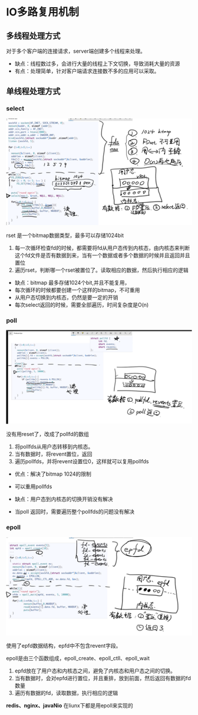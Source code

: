 # IO多路复用机制



## 多线程处理方式

对于多个客户端的连接请求，server端创建多个线程来处理。

- 缺点：线程数过多，会进行大量的线程上下文切换，导致消耗大量的资源
- 有点：处理简单，针对客户端请求连接数不多的应用可以采取。



## 单线程处理方式

### select

![image-20201105150613787](io多路复用.assets/image-20201105150613787.png)

rset 是一个bitmap数据类型，最多可以存储1024bit

1. 每一次循环检查fd的时候，都需要将fd从用户态传到内核态，由内核态来判断这个fd文件是否有数据到来，当有一个数据或者多个数据的时候并且返回并且置位
2. 遍历rset，判断哪一个rset被置位了。读取相应的数据，然后执行相应的逻辑

- 缺点：bitmap 最多存储1024个bit,并且不能复用，
- 每次循环的时候都要创建一个这样的bitmap，不可重用
- 从用户态切换到内核态，仍然是要一定的开销
- 每次select返回的时候，需要全部遍历，时间复杂度是O(n)

### poll

![image-20201105150625673](io多路复用.assets/image-20201105150625673.png)

没有用reset了，改成了pollfd的数组

1. 将pollfds从用户态转移到内核态。
2. 当有数据时，将revent置位，返回
3. 遍历pollfds，并将revent设置位0，这样就可以复用pollfds

- 优点：解决了bitmap 1024的限制 
- 可以重用pollfds

- 缺点：用户态到内核态的切换开销没有解决
- 当poll 返回时，需要遍历整个pollfds的问题没有解决

### epoll

![image-20201105152110010](io多路复用.assets/image-20201105152110010.png)

使用了epfd数据结构，epfd中不包含revent字段。

epoll是由三个函数组成，epoll_create、epoll_ctll、epoll_wait

1. epfd放在了用户态和内核态之间，避免了内核态和用户态之间的切换。 
2. 当有数据时，会对epfd进行置位，并且重排，放到前面，然后返回有数据的fd数量
3. 遍历有数据的fd，读取数据，执行相应的逻辑

**redis、nginx、javaNio**  在liunx下都是用epoll来实现的





